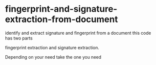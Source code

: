 # fingerprint-and-signature-extraction-from-document
identify and extract signature and fingerprint from a document
this code has two parts

fingerprint extraction and signature extraction.

Depending on your need take the one you need
